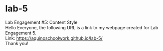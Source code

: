 # lab-5
Lab Engagement #5: Content Style <br>
Hello Everyone, the following URL is a link to my webpage created for Lab Engagement 5. <br>
Link: https://aquinoschoolwork.github.io/lab-5/<br>
Thank you!
